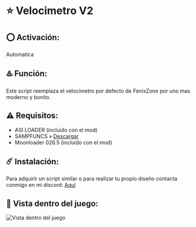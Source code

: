 # ⭐ Velocimetro V2

## ⭕ Activación:
Automatica

## ♨️ Función:
Este script reemplaza el velocimetro por defecto de FenixZone por uno mas moderno y bonito.

## ⚠️ Requisitos:
- ASI LOADER (incluido con el mod)
- SAMPFUNCS » [Descargar](https://www.blast.hk/attachments/22939/)
- Moonloader 026.5 (incluido con el mod)

## ☄️ Instalación:
Para adquirir un script similar o para realizar tu propio diseño contacta conmigo en mi discord: [Aquí](https://discord.com/users/1246311073204670540)

## 👀 Vista dentro del juego:
![Vista dentro del juego](https://github.com/0x73616D/VelocimetroV2/assets/94794277/68f582dc-1d10-4769-b2c1-21eb4b7b5eae)
